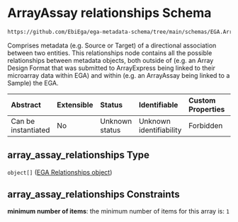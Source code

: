 # ArrayAssay relationships Schema

```txt
https://github.com/EbiEga/ega-metadata-schema/tree/main/schemas/EGA.ArrayAssay.json#/properties/array_assay_relationships
```

Comprises metadata (e.g. Source or Target) of a directional association between two entities. This relationships node contains all the possible relationships between metadata objects, both outside of (e.g. an Array Design Format that was submitted to ArrayExpress being linked to their microarray data within EGA) and within (e.g. an ArrayAssay being linked to a Sample) the EGA.

| Abstract            | Extensible | Status         | Identifiable            | Custom Properties | Additional Properties | Access Restrictions | Defined In                                                                |
| :------------------ | :--------- | :------------- | :---------------------- | :---------------- | :-------------------- | :------------------ | :------------------------------------------------------------------------ |
| Can be instantiated | No         | Unknown status | Unknown identifiability | Forbidden         | Forbidden             | none                | [EGA.ArrayAssay.json*](../out/EGA.ArrayAssay.json "open original schema") |

## array_assay_relationships Type

`object[]` ([EGA Relationships object](ega-4-definitions-ega-relationships-object.md))

## array_assay_relationships Constraints

**minimum number of items**: the minimum number of items for this array is: `1`
